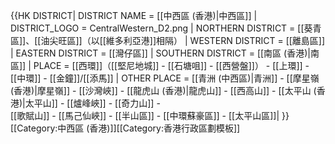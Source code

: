 {{HK DISTRICT|
 DISTRICT NAME = [[中西區 (香港)|中西區]] |
 DISTRICT_LOGO = CentralWestern_D2.png |
 NORTHERN DISTRICT = [[葵青區]]、[[油尖旺區]]（以[[維多利亞港]]相隔） |
 WESTERN DISTRICT  = [[離島區]] |
 EASTERN DISTRICT  = [[灣仔區]]  |
 SOUTHERN DISTRICT = [[南區 (香港)|南區]] |
 PLACE = [[西環]]（[[堅尼地城]] - [[石塘咀]] - [[西營盤]]） - [[上環]] - [[中環]] - [[金鐘]]/[[添馬]] |
 OTHER PLACE = [[青洲 (中西區)|青洲]] - [[摩星嶺 (香港)|摩星嶺]] - [[沙灣峽]] - [[龍虎山 (香港)|龍虎山]] - [[西高山]] - [[太平山 (香港)|太平山]] - [[爐峰峽]] - [[奇力山]] -</br>[[歌賦山]] - [[馬己仙峽]] - [[半山區]] - [[中環蘇豪區]] - [[太平山區]]|
}}
<includeonly>[[Category:中西區 (香港)]]</includeonly><noinclude>[[Category:香港行政區劃模板]]</noinclude>